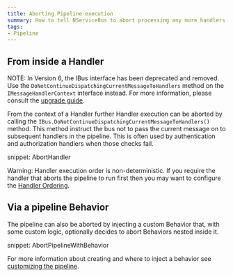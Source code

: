 ```yaml
---
title: Aborting Pipeline execution
summary: How to tell NServiceBus to abort processing any more handlers in the pipeline 
tags:
- Pipeline
---
```


## From inside a Handler

NOTE: In Version 6, the IBus interface has been deprecated and removed. Use the `DoNotContinueDispatchingCurrentMessageToHandlers` method on the `IMessageHandlerContext` interface instead. For more information, please consult the [upgrade guide](/nservicebus/upgrades/5to6.md).

From the context of a Handler further Handler execution can be aborted by calling the `IBus.DoNotContinueDispatchingCurrentMessageToHandlers()` method. This method instruct the bus not to pass the current message on to subsequent handlers in the pipeline. This is often used by authentication and authorization handlers when those checks fail.

snippet: AbortHandler

Warning: Handler execution order is non-deterministic. If you require the handler that aborts the pipeline to run first then you may want to configure the [Handler Ordering](/nservicebus/handlers/handler-ordering.md).

## Via a pipeline Behavior

The pipeline can also be aborted by injecting a custom Behavior that, with some custom logic, optionally decides to abort Behaviors nested inside it.

snippet: AbortPipelineWithBehavior

For more information about creating and where to inject a behavior see [customizing the pipeline](/nservicebus/pipeline/customizing.md).